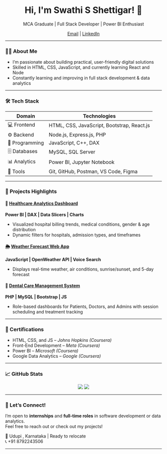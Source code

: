 <h1 align="center">Hi, I'm Swathi S Shettigar! 👋</h1>
<p align="center">
   MCA Graduate | Full Stack Developer | Power BI Enthusiast 
</p>
<p align="center">
  <a href="mailto:swathisshettigar574@gmail.com"> Email</a> |
  <a href="https://www.linkedin.com/in/swathi-s-shettigar-038683313/">LinkedIn</a> 
  
</p>

---

### 👩‍💻 About Me
-  I’m passionate about building practical, user-friendly digital solutions
-  Skilled in HTML, CSS, JavaScript, and currently learning React and Node
-  Constantly learning and improving in full stack development & data analytics
---

### 🛠️ Tech Stack

| Domain | Technologies |
|--------|--------------|
| 💻 Frontend | HTML, CSS, JavaScript, Bootstrap, React.js |
| ⚙️ Backend | Node.js, Express.js, PHP |
| 🧠 Programming | JavaScript, C++, DAX |
| 🗄️ Databases | MySQL, SQL Server |
| 📊 Analytics | Power BI, Jupyter Notebook |
| 🧰 Tools | Git, GitHub, Postman, VS Code, Figma |

---

### 🚀 Projects Highlights

#### 🏥 [Healthcare Analytics Dashboard](#)
**Power BI | DAX | Data Slicers | Charts**
- Visualized hospital billing trends, medical conditions, gender & age distribution
- Dynamic filters for hospitals, admission types, and timeframes

#### 🌦️ [Weather Forecast Web App](#)
**JavaScript | OpenWeather API | Voice Search**
- Displays real-time weather, air conditions, sunrise/sunset, and 5-day forecast

#### 🦷 [Dental Care Management System](#)
**PHP | MySQL | Bootstrap | JS**
- Role-based dashboards for Patients, Doctors, and Admins with session scheduling and treatment tracking

---

### 🧾 Certifications
-  HTML, CSS, and JS – *Johns Hopkins (Coursera)*
-  Front-End Development – *Meta (Coursera)*
-  Power BI – *Microsoft (Coursera)*
-  Google Data Analytics – *Google (Coursera)*

---

### 📈 GitHub Stats

<p align="center">
  <img src="https://github-readme-stats.vercel.app/api?username=Swathi-S-Shettigar&show_icons=true&theme=default" />
  <img src="https://github-readme-streak-stats.herokuapp.com?user=Swathi-S-Shettigar&theme=default" />
</p>

---

### 🤝 Let’s Connect!
I’m open to **internships** and **full-time roles** in software development or data analytics.  
Feel free to reach out or check out my projects!

📍 Udupi , Karnataka | Ready to relocate  
📞 +91 8792243506

---
